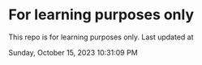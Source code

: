 # For learning purposes only
This repo is for learning purposes only.
Last updated at

Sunday, October 15, 2023 10:31:09 PM

